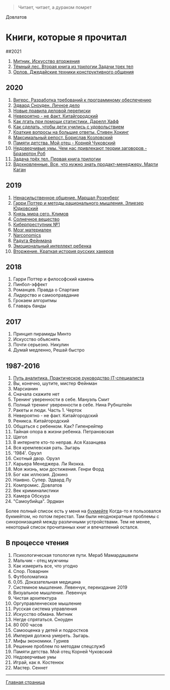 <!-- Yandex.Metrika counter -->
<script type="text/javascript" >
   (function(m,e,t,r,i,k,a){m[i]=m[i]||function(){(m[i].a=m[i].a||[]).push(arguments)};
   m[i].l=1*new Date();k=e.createElement(t),a=e.getElementsByTagName(t)[0],k.async=1,k.src=r,a.parentNode.insertBefore(k,a)})
   (window, document, "script", "https://mc.yandex.ru/metrika/tag.js", "ym");

   ym(54428956, "init", {
        clickmap:true,
        trackLinks:true,
        accurateTrackBounce:true,
        webvisor:true
   });
</script>
<noscript><div><img src="https://mc.yandex.ru/watch/54428956" style="position:absolute; left:-9999px;" alt="" /></div></noscript>
<!-- /Yandex.Metrika counter -->
>Читает, читает, а дураком помрет  

Довлатов


# Книги, которые я прочитал

##2021
1. [Митник. Искусство вторжения](desc/Mitnick_Intrusion.md)
2. [Тёмный лес. Вторая книга из трилогии Задачи трех тел](desc/dark_forest.md)
3. [Орлов. Джедайские техники конструктивного общения](desc/Jedi_constr.md)


## 2020
1. [Вигерс. Разработка требований к программному обеспечению](desc/wiegers.md)
2. [Эдвард Сноуден. Личное дело](desc/snowden_record.md)
3. [Новые правила деловой переписки](desc/new_rules_email.md)
4. [Невероятно - не факт. Китайгородский](desc/Incredible.md)
5. [Как лгать при помощи статистики. Дарелл Хафф](desc/stat_lie.md)
6. [Как сделать, чтобы дети учились с удовольствием](desc/japan_studies.md)
7. [Краткие вопросы на большие ответы. Стивен Хокинг](desc/brief_answers.md)
8. [Максимальный репост. Борислав Козловский](desc/max_repost.md)
9. [Памяти детства. Мой отец - Корней Чуковский](desc/pamyat_detstva.md)
10. [Недоверчивые умы. Чем нас привлекают теории заговоров - Бразертон Роб](desc/Suspicious_minds.md)
11. [Задача трёх тел. Первая книга трилогии](desc/3body.md)
12. [Вдохновленные. Все, что нужно знать продакт-менеджеру. Марти Каган](desc/inspired.md)

## 2019
1. [Ненасильственное общение. Маршал Розенберг](desc/NNC.md)
2. [Гарри Поттер и методы рационального мышления. Элиезер Юдковский](desc/hpmor.md)
3. [Князь мира сего. Климов](desc/KnyazMiraSego.md)
4. [Солнечное вещество](desc/sol_vestch.md)
5. [Киберпреступник №1](desc/kiberprestupnik.md)
6. [Мозг материален](desc/mozg_materail.md)
7. [Narconomics](desc/narconomics.md)
8. [Радуга Фейнмана](desc/raduga.md)
9. [Эмоциональный интеллект ребенка](desc/EQ_child.md)
10. [Вторжение. Краткая история русских хакеров](desc/russian_hackers.md)

## 2018
1. Гарри Поттер и философский камень
2. Пинбол-эффект
3. Романцев. Правда о Спартаке
4. Лидерство и самооправдание
5. Грокаем алгоритмы
6. Главарь банды

## 2017
1. Принцип пирамиды Минто
2. Искусство объяснять
3. Почти серьезно. Никулин
4. Думай медленно, Решай быстро

## 1987-2016
1. [Путь аналитика. Практическое руководство IT-специалиста](desc/IT_analyst_way)
1. Вы, конечно, шутите, мистер Фейнман
2. Марсианин
3. Сначала скажите нет
4. Тренинг уверенности в себе. Мануэль Смит
5. Полный тренинг уверенности в себе. Нина Рубнштейн
5. Ракеты и люди. Часть 1. Черток
6. Невероятно - не факт. Китайгородский
7. Реникса. Китайгородский
8. Общаться с ребенком. Как? Гипенрейтер
9. Тайная опора в жизни ребенка. Петрановская
10. Щегол
11. В интернете кто-то неправ. Ася Казанцева
12. Вся кремлевская рать. Зыгарь
13. '1984'. Оруэл
14. Скотный двор. Оруэл
15. Карьера Менеджера. Ли Якокка.
16. Моя жизнь, мои достижения. Генри Форд
17. Бог как иллюзия. Докинз
18. Наивно. Супер. Эдвард Лу
19. Компромис. Довлатов
20. Век криминалистики
21. Камера Обскура
22. "Самоубийца". Эрдман

Более полный список есть у меня на [букмейте](https://ru.bookmate.com/@matveysofyin/books/all)
Когда-то я пользовался букмейтом, но потом перестал. Там были неоднократные проблемы с синхронизацией между различными устройствами. Тем не менее, некоторый список прочитанных книг и впечатлений остался.

## В процессе чтения
1. Психологическая топология пути. Мераб Мамардашвили
2. Мальчик - отец мужчины
3. Как измерить все, что угодно
4. Спор. Поварнин
5. Футболоматика
6. 0,05. Доказательная медицина
7. Системное мышление. Левенчук, переиздание 2019
7. Визуальное мышление. Левенчук
8. Чистая архитектура
9. Оргуправленческое мышление
10. Русская система управления
11. Искусство обмана. Митник
11. Негде спрятаться. Сноуден
12. 80 000 часов
14. Самооценка у детей и подростков
15. Империя должна умереть. Зыгарь.
16. Мифы экономики. Гуриев
17. Решение проблем по методам спецслужб
18. Памяти детства. Мой отец Корней Чуковский
19. Недоверчивые умы
20. Играй, как я. Костенюк
21. Мастер. Сеннет




---
[Главная страница](/..)
